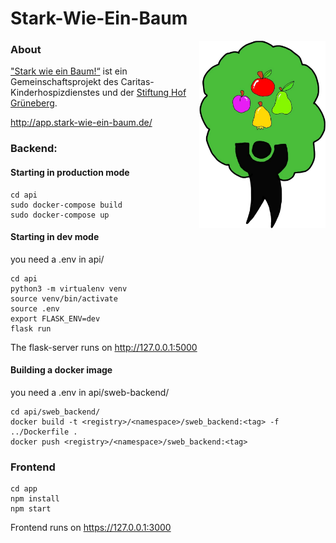 # Stark-Wie-Ein-Baum

<img align="right" width="auto" height="300" src="./app/src/images/logo.png">

### About
["Stark wie ein Baum!“](https://www.hof-grueneberg.de/Stiftung/Stiftung-hof-grueneberg/#c1669) ist ein Gemeinschaftsprojekt des Caritas-Kinderhospizdienstes und der [Stiftung Hof Grüneberg](https://www.hof-grueneberg.de/stiftung/stiftung-hof-grueneberg/).

http://app.stark-wie-ein-baum.de/

### Backend:
#### Starting in production mode
```
cd api
sudo docker-compose build
sudo docker-compose up
```

#### Starting in dev mode
you need a .env in api/

```
cd api
python3 -m virtualenv venv
source venv/bin/activate
source .env
export FLASK_ENV=dev
flask run
```
The flask-server runs on http://127.0.0.1:5000

#### Building a docker image
you need a .env in api/sweb-backend/

```
cd api/sweb_backend/
docker build -t <registry>/<namespace>/sweb_backend:<tag> -f ../Dockerfile .
docker push <registry>/<namespace>/sweb_backend:<tag> 
```

### Frontend
```
cd app
npm install
npm start
```
Frontend runs on https://127.0.0.1:3000

                

